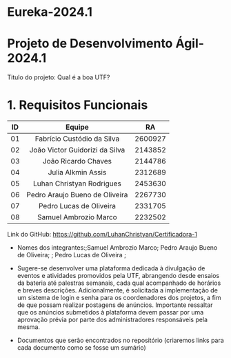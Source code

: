 # Eureka-2024.1

# Projeto de Desenvolvimento Ágil-2024.1

Titulo do projeto: Qual é a boa UTF?

# 1. Requisitos Funcionais


| ID   |                                 Equipe                                    |   RA       | 
| :--: | :-----------------------------------------------------------------------: | :--------: |
|   01 |              Fabrício Custódio da Silva                                   |   2600927  |    
|   02 |             João Victor Guidorizi da Silva                                |   2143852  |   
|   03 |              João Ricardo Chaves                                          |   2144786  |   
|   04 |              Julia Alkmin Assis                                           |   2312689  |    
|   05 |              Luhan Christyan Rodrigues                                    |   2453630  |    
|   06 |              Pedro Araujo Bueno de Oliveira                               |   2267730  |
|   07 |              Pedro Lucas de Oliveira                                      |   2331705  |   
|   08 |              Samuel Ambrozio Marco                                        |   2232502  |






Link do GitHub: https://github.com/LuhanChristyan/Certificadora-1
* Nomes dos integrantes:;Samuel Ambrozio Marco; Pedro Araujo Bueno de Oliveira; ; Pedro Lucas de Oliveira ;











* Sugere-se desenvolver uma plataforma dedicada à divulgação de eventos e atividades promovidos pela UTF, abrangendo desde ensaios da bateria até palestras semanais, cada qual acompanhado de horários e breves descrições. Adicionalmente, é solicitada a implementação de um sistema de login e senha para os coordenadores dos projetos, a fim de que possam realizar postagens de anúncios. Importante ressaltar que os anúncios submetidos à plataforma devem passar por uma aprovação prévia por parte dos administradores responsáveis pela mesma.

* Documentos que serão encontrados no repositório (criaremos links para cada
documento como se fosse um sumário)
